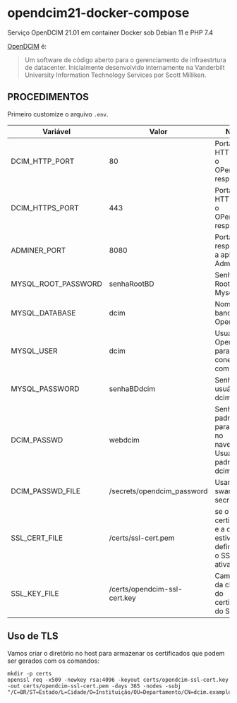 # opendcim21-docker-compose
Serviço OpenDCIM 21.01 em container Docker sob Debian 11 e PHP 7.4

[OpenDCIM](https://www.opendcim.org) é:

> Um software de código aberto para o gerenciamento de infraestrtura de datacenter. 
> Inicialmente desenvolvido internamente na Vanderbilt University Information 
> Technology Services por Scott Milliken.

## PROCEDIMENTOS

Primeiro customize o arquivo `.env`.

| Variável          | Valor                                | Nota |
|-------------------|--------------------------------------|------|
|DCIM_HTTP_PORT     |80                                    |Porta HTTP que o OPenDCIM responderá|
|DCIM_HTTPS_PORT    |443                                   |Porta HTTPS que o OPenDCIM responderá|
|ADMINER_PORT       |8080                                  |Porta que responderá a aplicação Adminer|
|MYSQL_ROOT_PASSWORD|senhaRootBD                           |Senha de Root do Mysql|
|MYSQL_DATABASE     |dcim                                  |Nome do banco do OpenDCIM|
|MYSQL_USER         |dcim                                  |Usuário do OpenDCIM para conexão com o BD|
|MYSQL_PASSWORD     |senhaBDdcim                           |Senha do usuário dcim no BD|
|DCIM_PASSWD   |webdcim    |Senha padrão para logar no navegador. Usuários padrão é dcim|
|DCIM_PASSWD_FILE   |/secrets/opendcim_password    |Usar com swarm secrets|
|SSL_CERT_FILE      |/certs/ssl-cert.pem|se o certificado e a chave estiverem definidos, o SSL será ativado|
|SSL_KEY_FILE       |/certs/opendcim-ssl-cert.key|Caminho da chave do certificado do SSL|

## Uso de TLS

Vamos criar o diretório no host para armazenar os certificados que podem ser gerados com os comandos:

    mkdir -p certs
    openssl req -x509 -newkey rsa:4096 -keyout certs/opendcim-ssl-cert.key -out certs/opendcim-ssl-cert.pem -days 365 -nodes -subj "/C=BR/ST=Estado/L=Cidade/O=Instituição/OU=Departamento/CN=dcim.example.com"
